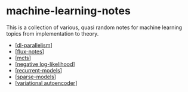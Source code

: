 # machine-learning-notes


This is a collection of various, quasi random notes for machine learning topics from implementation to theory.

- [[dl-parallelism]]
- [[flux-notes]]
- [[mcts]]
- [[negative log-likelihood]]
- [[recurrent-models]]
- [[sparse-models]]
- [[variational autoencoder]]

[//begin]: # "Autogenerated link references for markdown compatibility"
[dl-parallelism]: dl-parallelism "dl-parallelism"
[flux-notes]: flux-notes "flux-notes"
[mcts]: mcts "mcts"
[negative log-likelihood]: <negative log-likelihood> "negative log-likelihood"
[recurrent-models]: recurrent-models "recurrent-models"
[sparse-models]: sparse-models "sparse-models"
[variational autoencoder]: <variational autoencoder> "variational autoencoder"
[//end]: # "Autogenerated link references"